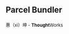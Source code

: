 ## Parcel Bundler
<small data-islast="true">惠（xì）坤 - <b>Thought</b><span class="thin">Works</span></small>